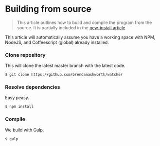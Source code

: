 # Building from source

> This article outlines how to build and compile the program from the source. It is partially included in the [new-install article](./new-install.md).

This article will automatically assume you have a working space with NPM, NodeJS, and Coffeescript (global) already installed.

### Clone repository
This will clone the latest master branch with the latest code.
```bash
$ git clone https://github.com/brendanashworth/watcher
```

### Resolve dependencies
Easy peasy.
```bash
$ npm install
```

### Compile
We build with Gulp.
```bash
$ gulp
```
